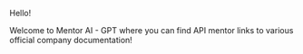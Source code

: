 Hello!

Welcome to Mentor AI - GPT where you can find API mentor links to various official company documentation!
